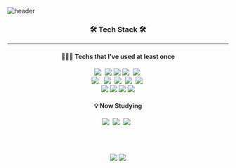 ![header](https://capsule-render.vercel.app/api?type=waving&color=auto&height=200&section=header&text=Chaeyun%20Sim&fontSize=70&fontAlign=70&fontColor=fff)

<h3 align="center">🛠 Tech Stack 🛠</h3>
<hr>
<h4 align="center"> 👩🏻‍💻 Techs that I've used at least once </h4>

<p align="center">
  <img src="https://img.shields.io/badge/Python-3766AB?style=flat-square&logo=Python&logoColor=white"/>&nbsp
  <img src="https://img.shields.io/badge/HTML-E34F26?style=flat-square&logo=HTML5&logoColor=white"/>
  <img src="https://img.shields.io/badge/CSS3-1572B6?style=flat-square&logo=CSS3&logoColor=white"/>
  <img src="https://img.shields.io/badge/Javascript-ffb13b?style=flat-square&logo=javascript&logoColor=white"/>&nbsp 
  <img src="https://img.shields.io/badge/React-61DAFB?style=flat-square&logo=React&logoColor=white"/>&nbsp 
  <br>
  <img src="https://img.shields.io/badge/styled components-DB7093?style=flat-square&logo=styled-components&logoColor=white"/>
&nbsp 
  <img src="https://img.shields.io/badge/Node.js-339933?style=flat-square&logo=Node.js&logoColor=white"/>&nbsp 
  <img src="https://img.shields.io/badge/Mysql-E6B91E?style=flat-square&logo=MySql&logoColor=white"/>&nbsp
  <img src="https://img.shields.io/badge/MongoDB-47A248?style=flat-square&logo=MongoDB&logoColor=white"/>&nbsp 
  <img src="https://img.shields.io/badge/Jupyter-F37626?style=flat-square&logo=Jupyter&logoColor=white"/>&nbsp  
  <br>
  <img src="https://img.shields.io/badge/GitHub-181717?style=flat-square&logo=GitHub&logoColor=white"/>
  <img src="https://img.shields.io/badge/PyCharm-000000?style=flat-square&logo=PyCharm&logoColor=white"/>
  <img src="https://img.shields.io/badge/Postman-FF6C37?style=flat-square&logo=Postman&logoColor=white"/>
  <img src="https://img.shields.io/badge/Visual Studio-5C2D91?style=flat-square&logo=Visual Studio&logoColor=white"/>
</p>
<h4 align="center"> 💡 Now Studying </h4>
<p align="center">
  <img src="https://img.shields.io/badge/React Native-61DAFB?style=flat-square&logo=React&logoColor=black"/>&nbsp
  <img src="https://img.shields.io/badge/Expo-000000?style=flat-square&logo=Expo&logoColor=white"/>&nbsp
  <img src="https://img.shields.io/badge/Vue.js-4FC08D?style=flat-square&logo=Vue.js&logoColor=white"/>
&nbsp
</p>
<br>
<br>
<p align="center">
  <img src="https://github-readme-stats.vercel.app/api?username=chaeyun-sim&show_icons=true" />
  <img src="https://github-readme-stats.vercel.app/api/top-langs?username=chaeyun-sim&show_icons=true&hide_border=true&title_color=004386&icon_color=004386&layout=compact" />
<p>

<!-- ![Simune's github stats](https://github-readme-stats.vercel.app/api?username=chaeyun-sim&show_icons=true)
[![Simune's github stats](https://github-readme-stats.vercel.app/api/top-langs/?username=chaeyun-sim&show_icons=true&hide_border=true&title_color=004386&icon_color=004386&layout=compact)](https://github.com/chaeyun-sim)
 -->
